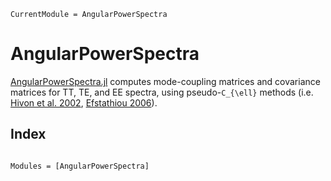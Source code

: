 ```@meta
CurrentModule = AngularPowerSpectra
```

# AngularPowerSpectra

[AngularPowerSpectra.jl](https://github.com/xzackli/AngularPowerSpectra.jl) computes mode-coupling matrices and covariance matrices for TT, TE, and EE spectra, using pseudo-``C_{\ell}`` methods (i.e. [Hivon et al. 2002](https://arxiv.org/abs/astro-ph/0105302), [Efstathiou 2006](https://arxiv.org/abs/astro-ph/0601107)).

## Index
```@index
```

```@autodocs
Modules = [AngularPowerSpectra]
```
